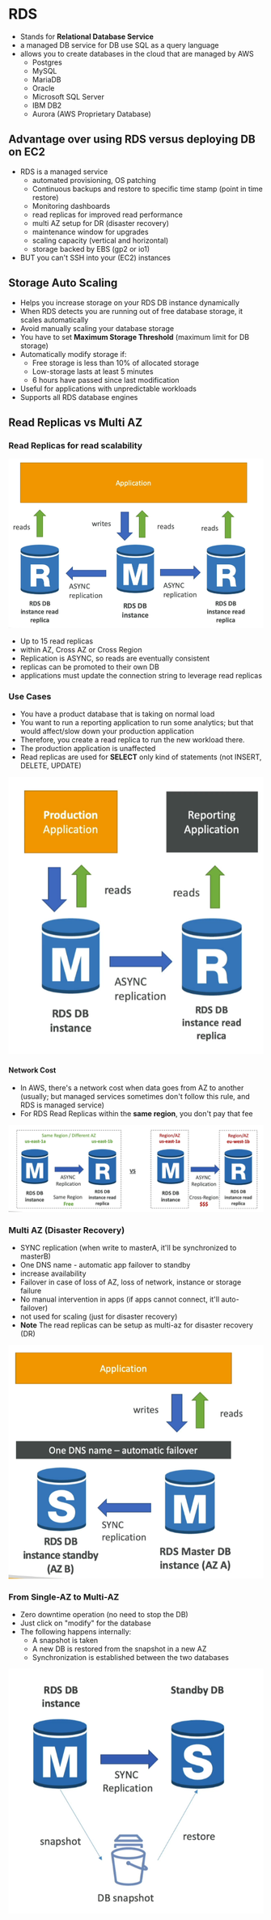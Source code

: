 # RDS

* Stands for **Relational Database Service**
* a managed DB service for DB use SQL as a query language
* allows you to create databases in the cloud that are managed by AWS
    * Postgres
    * MySQL
    * MariaDB
    * Oracle
    * Microsoft SQL Server
    * IBM DB2
    * Aurora (AWS Proprietary Database)

## Advantage over using RDS versus deploying DB on EC2

* RDS is a managed service
    * automated provisioning, OS patching
    * Continuous backups and restore to specific time stamp (point in time restore)
    * Monitoring dashboards
    * read replicas for improved read performance
    * multi AZ setup for DR (disaster recovery) 
    * maintenance window for upgrades
    * scaling capacity (vertical and horizontal)
    * storage backed by EBS (gp2 or io1)
* BUT you can't SSH into your (EC2) instances

## Storage Auto Scaling

* Helps you increase storage on your RDS DB instance dynamically
* When RDS detects you are running out of free database storage, it scales automatically
* Avoid manually scaling your database storage
* You have to set **Maximum Storage Threshold** (maximum limit for DB storage)
* Automatically modify storage if:
    * Free storage is less than 10% of allocated storage
    * Low-storage lasts at least 5 minutes
    * 6 hours have passed since last modification
* Useful for applications with unpredictable workloads
* Supports all RDS database engines

## Read Replicas vs Multi AZ

### Read Replicas for read scalability

<img src="./img/9_rds_aurora_elasticache/1.png"/>

* Up to 15 read replicas
* within AZ, Cross AZ or Cross Region
* Replication is ASYNC, so reads are eventually consistent
* replicas can be promoted to their own DB
* applications must update the connection string to leverage read replicas

### Use Cases
* You have a product database that is taking on normal load
* You want to run a reporting application to run some analytics; but that would affect/slow down your production application
* Therefore, you create a read replica to run the new workload there.
* The production application is unaffected
* Read replicas are used for **SELECT** only kind of statements (not INSERT, DELETE, UPDATE)

<img src="./img/9_rds_aurora_elasticache/2.png"/>

#### Network Cost
* In AWS, there's a network cost when data goes from AZ to another (usually; but managed services sometimes don't follow this rule, and RDS is managed service)
* For RDS Read Replicas within the **same region**, you don't pay that fee

<img src="./img/9_rds_aurora_elasticache/3.png"/>

### Multi AZ (Disaster Recovery)
* SYNC replication (when write to masterA, it'll be synchronized to masterB)
* One DNS name - automatic app failover to standby 
* increase availability
* Failover in case of loss of AZ, loss of network, instance or storage failure
* No manual intervention in apps (if apps cannot connect, it'll auto-failover)
* not used for scaling (just for disaster recovery)
* **Note** The read replicas can be setup as multi-az for disaster recovery (DR)

<img src="./img/9_rds_aurora_elasticache/4.png"/>

### From Single-AZ to Multi-AZ

* Zero downtime operation (no need to stop the DB)
* Just click on "modify" for the database
* The following happens internally:
    * A snapshot is taken
    * A new DB is restored from the snapshot in a new AZ
    * Synchronization is established between the two databases

<img src="./img/9_rds_aurora_elasticache/5.png"/>
